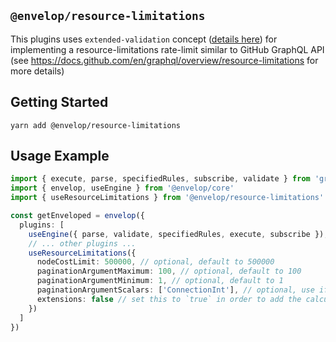 ## `@envelop/resource-limitations`

This plugins uses `extended-validation` concept
([details here](https://github.com/n1ru4l/envelop/tree/main/packages/plugins/extended-validation#envelopextended-validation))
for implementing a resource-limitations rate-limit similar to GitHub GraphQL API (see
https://docs.github.com/en/graphql/overview/resource-limitations for more details)

## Getting Started

```
yarn add @envelop/resource-limitations
```

## Usage Example

```ts
import { execute, parse, specifiedRules, subscribe, validate } from 'graphql'
import { envelop, useEngine } from '@envelop/core'
import { useResourceLimitations } from '@envelop/resource-limitations'

const getEnveloped = envelop({
  plugins: [
    useEngine({ parse, validate, specifiedRules, execute, subscribe }),
    // ... other plugins ...
    useResourceLimitations({
      nodeCostLimit: 500000, // optional, default to 500000
      paginationArgumentMaximum: 100, // optional, default to 100
      paginationArgumentMinimum: 1, // optional, default to 1
      paginationArgumentScalars: ['ConnectionInt'], // optional, use if connections use a different scalar type as the argument instead of `Int`
      extensions: false // set this to `true` in order to add the calculated const to the response of queries
    })
  ]
})
```
